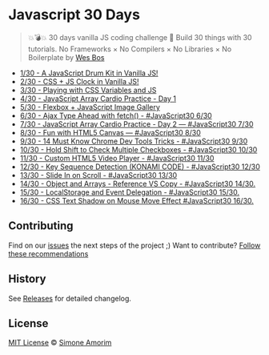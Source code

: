 # Javascript 30 Days
>  💥💣💥 30 days vanilla JS coding challenge 🎉 
>  Build 30 things with 30 tutorials. No Frameworks × No Compilers × No Libraries × No Boilerplate by [Wes Bos](https://javascript30.com/)


- [1/30 - A JavaScript Drum Kit in Vanilla JS!](https://simoneas02.github.io/javascript30/apps/javaScrip-drum-kit/)
- [2/30 - CSS + JS Clock in Vanilla JS!](https://simoneas02.github.io/javascript30/apps/CSS-JS-Clock/)
- [3/30 - Playing with CSS Variables and JS](https://simoneas02.github.io/javascript30/apps/CSS-Variables/)
- [4/30 - JavaScript Array Cardio Practice - Day 1](https://simoneas02.github.io/javascript30/apps/array-cardio/)
- [5/30 - Flexbox + JavaScript Image Gallery](https://simoneas02.github.io/javascript30/apps/image-gallery/)
- [6/30 - Ajax Type Ahead with fetch() - #JavaScript30 6/30](https://simoneas02.github.io/javascript30/apps/ajax-type-ahead/)
- [7/30 - JavaScript Array Cardio Practice - Day 2 — #JavaScript30 7/30](https://simoneas02.github.io/javascript30/apps/array-cardio-2/)
- [8/30 - Fun with HTML5 Canvas — #JavaScript30 8/30](https://simoneas02.github.io/javascript30/apps/HTML5-Canvas/)
- [9/30 - 14 Must Know Chrome Dev Tools Tricks - #JavaScript30 9/30](https://simoneas02.github.io/javascript30/apps/chrome-dev-tools/)
- [10/30 - Hold Shift to Check Multiple Checkboxes - #JavaScript30 10/30](https://simoneas02.github.io/javascript30/apps/check-checkboxes/)
- [11/30 - Custom HTML5 Video Player - #JavaScript30 11/30](https://simoneas02.github.io/javascript30/apps/HTML5-video-player/)
- [12/30 - Key Sequence Detection (KONAMI CODE) - #JavaScript30 12/30](https://simoneas02.github.io/javascript30/apps/konami-code/)
- [13/30 - Slide In on Scroll - #JavaScript30 13/30](https://simoneas02.github.io/javascript30/apps/slide-in-on-scroll/)
- [14/30 - Object and Arrays - Reference VS Copy - #JavaScript30 14/30.](https://simoneas02.github.io/javascript30/apps/reference-vs-copyl/)
- [15/30 - LocalStorage and Event Delegation - #JavaScript30 15/30.](https://simoneas02.github.io/javascript30/apps/localStorage-and-event-delegation/)
- [16/30 - CSS Text Shadow on Mouse Move Effect #JavaScript30 16/30.](https://simoneas02.github.io/javascript30/apps/mouse-move-shadow/)


## Contributing
Find on our [issues](https://github.com/simoneas02/javascript30/issues/) the next steps of the project ;)
Want to contribute? [Follow these recommendations](https://github.com/simoneas02/javascript30/blob/master/CONTRIBUTING.md)


## History
See [Releases](https://github.com/simoneas02/javascript30/releases) for detailed changelog.


## License
[MIT License](https://github.com/simoneas02/javascript30/blob/master/LICENSE.md) © [Simone Amorim](https://simoneas02.github.io)
